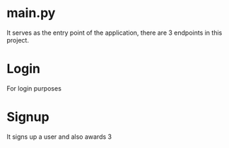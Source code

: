 # main.py

It serves as the entry point of the application, there are 3 endpoints in this project.

# Login
For login purposes
# Signup
It signs up a user and also awards 3